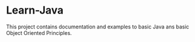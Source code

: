 # Learn-Java

This project contains documentation and examples to basic Java ans basic Object Oriented Principles.